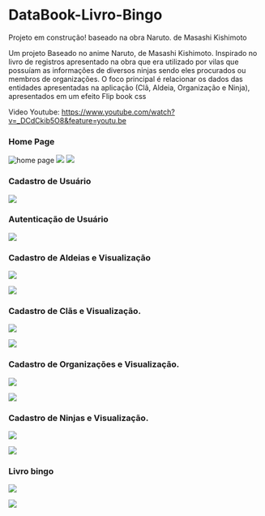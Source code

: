 # DataBook-Livro-Bingo
Projeto em construção! baseado na obra Naruto. de Masashi Kishimoto

Um projeto Baseado no anime Naruto, de Masashi Kishimoto. Inspirado no livro de registros apresentado na obra que 
era utilizado por vilas que possuíam as informações de diversos ninjas sendo eles procurados ou membros de organizações.
O foco principal é relacionar os dados das entidades apresentadas na aplicação (Clã, Aldeia, Organização e Ninja), apresentados em um efeito Flip book css

Video Youtube: https://www.youtube.com/watch?v=_DCdCkib5O8&feature=youtu.be

### Home Page
![home page](https://github.com/pablosdlima/DataBook-Livro-Bingo/blob/master/Prints/home.PNG)
![](https://github.com/pablosdlima/DataBook-Livro-Bingo/blob/master/Prints/Funcionalidades.PNG)
![](https://github.com/pablosdlima/DataBook-Livro-Bingo/blob/master/Prints/referencias.PNG)

### Cadastro de Usuário
![](https://github.com/pablosdlima/DataBook-Livro-Bingo/blob/master/Prints/Cadastro.PNG)

### Autenticação de Usuário
![](https://github.com/pablosdlima/DataBook-Livro-Bingo/blob/master/Prints/Login.PNG)

### Cadastro de Aldeias e Visualização
![](https://github.com/pablosdlima/DataBook-Livro-Bingo/blob/master/Prints/CadastrarAldeia.PNG)

![](https://github.com/pablosdlima/DataBook-Livro-Bingo/blob/master/Prints/IndexAldeia.PNG)

### Cadastro de Clãs e Visualização.
![](https://github.com/pablosdlima/DataBook-Livro-Bingo/blob/master/Prints/CadastroCla.PNG)

![](https://github.com/pablosdlima/DataBook-Livro-Bingo/blob/master/Prints/IndexCla.PNG)

### Cadastro de Organizações e Visualização.
![](https://github.com/pablosdlima/DataBook-Livro-Bingo/blob/master/Prints/CadastraOrga.PNG)

![](https://github.com/pablosdlima/DataBook-Livro-Bingo/blob/master/Prints/IndexOrganiza.PNG)

### Cadastro de Ninjas e Visualização.
![](https://github.com/pablosdlima/DataBook-Livro-Bingo/blob/master/Prints/CadastrarShinobi.PNG)

![](https://github.com/pablosdlima/DataBook-Livro-Bingo/blob/master/Prints/IndexShinobis.PNG)

### Livro bingo

![](https://github.com/pablosdlima/DataBook-Livro-Bingo/blob/master/Prints/Bingo.PNG)

![](https://github.com/pablosdlima/DataBook-Livro-Bingo/blob/master/Prints/Bingo2.PNG)







